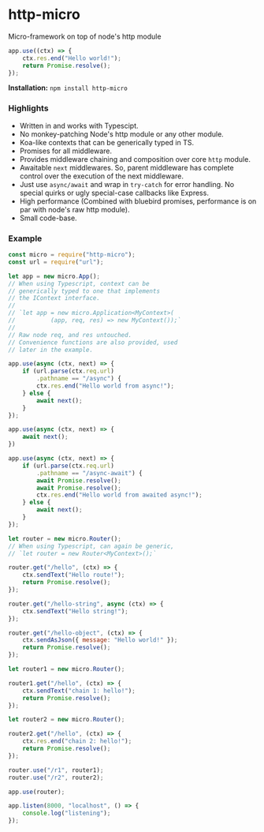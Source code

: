 # http-micro

Micro-framework on top of node's http module

```js
app.use((ctx) => {
    ctx.res.end("Hello world!");
    return Promise.resolve();
});
```

**Installation:** `npm install http-micro`

### Highlights

- Written in and works with Typescipt.
- No monkey-patching Node's http module or any other module.
- Koa-like contexts that can be generically typed in TS.
- Promises for all middleware.
- Provides middleware chaining and composition over core `http` module.
- Awaitable `next` middlewares. So, parent middleware has complete
  control over the execution of the next middleware.
- Just use `async/await` and wrap in `try-catch` for error handling. No 
  special quirks or ugly special-case callbacks like Express.
- High performance (Combined with bluebird promises,
  performance is on par with node's raw http module).
- Small code-base.

### Example

```js
const micro = require("http-micro");
const url = require("url");

let app = new micro.App();
// When using Typescript, context can be 
// generically typed to one that implements
// the IContext interface.
//
// `let app = new micro.Application<MyContext>(
//          (app, req, res) => new MyContext());`
//
// Raw node req, and res untouched.
// Convenience functions are also provided, used
// later in the example.

app.use(async (ctx, next) => {
    if (url.parse(ctx.req.url)
        .pathname == "/async") {
        ctx.res.end("Hello world from async!");
    } else {
        await next();
    }
});

app.use(async (ctx, next) => {
    await next();
})

app.use(async (ctx, next) => {
    if (url.parse(ctx.req.url)
        .pathname == "/async-await") {
        await Promise.resolve();
        await Promise.resolve();
        ctx.res.end("Hello world from awaited async!");        
    } else {
        await next();
    }
});

let router = new micro.Router();
// When using Typescript, can again be generic,
// `let router = new Router<MyContext>();`

router.get("/hello", (ctx) => {
    ctx.sendText("Hello route!");
    return Promise.resolve();
});

router.get("/hello-string", async (ctx) => {
    ctx.sendText("Hello string!");
});

router.get("/hello-object", (ctx) => {
    ctx.sendAsJson({ message: "Hello world!" });
    return Promise.resolve();
});

let router1 = new micro.Router();

router1.get("/hello", (ctx) => {
    ctx.sendText("chain 1: hello!");
    return Promise.resolve();
});

let router2 = new micro.Router();

router2.get("/hello", (ctx) => {
    ctx.res.end("chain 2: hello!");
    return Promise.resolve();
});

router.use("/r1", router1);
router.use("/r2", router2);

app.use(router);

app.listen(8000, "localhost", () => {
    console.log("listening");
});
```
